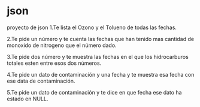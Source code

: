 # json
proyecto de json
1.Te lista el Ozono y el Tolueno de todas las fechas.

2.Te pide un número y te cuenta las fechas que han tenido mas cantidad de monoxido de nitrogeno que el número dado.

3.Te pide dos número y te muestra las fechas en el que los hidrocarburos totales esten entre esos dos números.

4.Te pide un dato de contaminación y una fecha y te muestra esa fecha con ese data de contaminación.

5.Te pide un dato de contaminación y te dice en que fecha ese dato ha estado en NULL.
